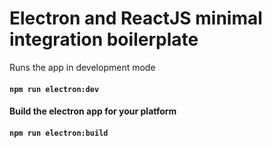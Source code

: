 # Electron and ReactJS minimal integration boilerplate


Runs the app in development mode

#### `npm run electron:dev`


#### Build the electron app for your platform

#### `npm run electron:build`


